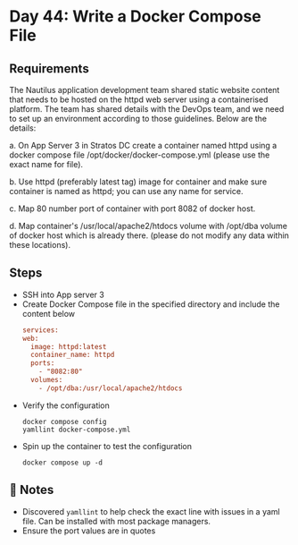 # Day 44: Write a Docker Compose File

## Requirements
The Nautilus application development team shared static website content that needs to be hosted on the httpd web server using a containerised platform. The team has shared details with the DevOps team, and we need to set up an environment according to those guidelines. Below are the details:

a. On App Server 3 in Stratos DC create a container named httpd using a docker compose file /opt/docker/docker-compose.yml (please use the exact name for file).

b. Use httpd (preferably latest tag) image for container and make sure container is named as httpd; you can use any name for service.

c. Map 80 number port of container with port 8082 of docker host.

d. Map container's /usr/local/apache2/htdocs volume with /opt/dba volume of docker host which is already there. (please do not modify any data within these locations).

## Steps
- SSH into App server 3
- Create Docker Compose file in the specified directory and include the content below
  ```ini
  services:
  web:
    image: httpd:latest
    container_name: httpd
    ports:
      - "8082:80"
    volumes:
      - /opt/dba:/usr/local/apache2/htdocs
  ```
- Verify the configuration
  ```console
  docker compose config
  yamllint docker-compose.yml
  ```
- Spin up the container to test the configuration
  ```console
  docker compose up -d
  ```


## 📝 Notes
- Discovered `yamllint` to help check the exact line with issues in a yaml file. Can be installed with most package managers.
- Ensure the port values are in quotes
